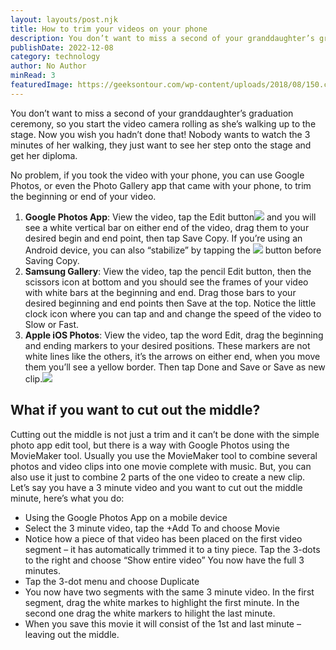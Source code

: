 ```yaml
---
layout: layouts/post.njk
title: How to trim your videos on your phone
description: You don’t want to miss a second of your granddaughter’s graduation ceremony
publishDate: 2022-12-08
category: technology
author: No Author
minRead: 3
featuredImage: https://geeksontour.com/wp-content/uploads/2018/08/150.cut-out-middle.png
---
```

<!--StartFragment-->

You don’t want to miss a second of your granddaughter’s graduation ceremony, so you start the video camera rolling as she’s walking up to the stage. Now you wish you hadn’t done that! Nobody wants to watch the 3 minutes of her walking, they just want to see her step onto the stage and get her diploma.

No problem, if you took the video with your phone, you can use Google Photos, or even the Photo Gallery app that came with your phone, to trim the beginning or end of your video.

1. **Google Photos App**: View the video, tap the Edit button![](https://geeksontour.com/wp-content/uploads/2018/12/Fullscreen-capture-262018-85009-AM.jpg) and you will see a white vertical bar on either end of the video, drag them to your desired begin and end point, then tap Save Copy. If you’re using an Android device, you can also “stabilize” by tapping the ![](https://geeksontour.com/wp-content/uploads/2018/12/stabilize.png) button before Saving Copy.
2. **Samsung Gallery**: View the video, tap the pencil Edit button, then the scissors icon at bottom and you should see the frames of your video with white bars at the beginning and end. Drag those bars to your desired beginning and end points then Save at the top. Notice the little clock icon where you can tap and and change the speed of the video to Slow or Fast.
3. **Apple iOS Photos**: View the video, tap the word Edit, drag the beginning and ending markers to your desired positions. These markers are not white lines like the others, it’s the arrows on either end, when you move them you’ll see a yellow border. Then tap Done and Save or Save as new clip.![](https://geeksontour.com/wp-content/uploads/2018/12/ios-video-1.jpg)

## What if you want to cut out the middle?

Cutting out the middle is not just a trim and it can’t be done with the simple photo app edit tool, but there is a way with Google Photos using the MovieMaker tool. Usually you use the MovieMaker tool to combine several photos and video clips into one movie complete with music. But, you can also use it just to combine 2 parts of the one video to create a new clip. Let’s say you have a 3 minute video and you want to cut out the middle minute, here’s what you do:

* Using the Google Photos App on a mobile device
* Select the 3 minute video, tap the +Add To and choose Movie
* Notice how a piece of that video has been placed on the first video segment – it has automatically trimmed it to a tiny piece. Tap the 3-dots to the right and choose “Show entire video” You now have the full 3 minutes.
* Tap the 3-dot menu and choose Duplicate
* You now have two segments with the same 3 minute video. In the first segment, drag the white markes to highlight the first minute. In the second one drag the white markers to hilight the last minute.
* When you save this movie it will consist of the 1st and last minute – leaving out the middle.

<!--EndFragment-->